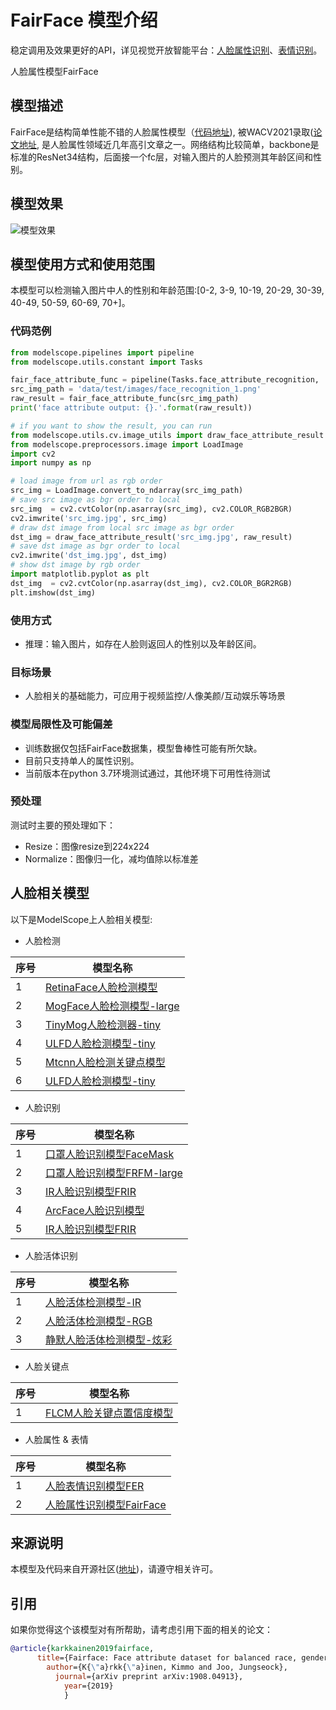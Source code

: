 
# FairFace 模型介绍
稳定调用及效果更好的API，详见视觉开放智能平台：[人脸属性识别](https://vision.aliyun.com/experience/detail?tagName=facebody&children=RecognizeFace&spm=a2cio.27993362)、[表情识别](https://vision.aliyun.com/experience/detail?tagName=facebody&children=RecognizeExpression&spm=a2cio.27993362)。

人脸属性模型FairFace


## 模型描述

FairFace是结构简单性能不错的人脸属性模型（[代码地址](https://github.com/dchen236/FairFace)), 被WACV2021录取([论文地址](https://openaccess.thecvf.com/content/WACV2021/papers/Karkkainen_FairFace_Face_Attribute_Dataset_for_Balanced_Race_Gender_and_Age_WACV_2021_paper.pdf), 是人脸属性领域近几年高引文章之一。网络结构比较简单，backbone是标准的ResNet34结构，后面接一个fc层，对输入图片的人脸预测其年龄区间和性别。


## 模型效果
![模型效果](FairFace.png)

## 模型使用方式和使用范围
本模型可以检测输入图片中人的性别和年龄范围:[0-2, 3-9, 10-19, 20-29, 30-39, 40-49, 50-59, 60-69, 70+]。

### 代码范例
```python
from modelscope.pipelines import pipeline
from modelscope.utils.constant import Tasks

fair_face_attribute_func = pipeline(Tasks.face_attribute_recognition, 'damo/cv_resnet34_face-attribute-recognition_fairface')
src_img_path = 'data/test/images/face_recognition_1.png'
raw_result = fair_face_attribute_func(src_img_path)
print('face attribute output: {}.'.format(raw_result))

# if you want to show the result, you can run
from modelscope.utils.cv.image_utils import draw_face_attribute_result
from modelscope.preprocessors.image import LoadImage
import cv2
import numpy as np

# load image from url as rgb order
src_img = LoadImage.convert_to_ndarray(src_img_path)
# save src image as bgr order to local
src_img  = cv2.cvtColor(np.asarray(src_img), cv2.COLOR_RGB2BGR)
cv2.imwrite('src_img.jpg', src_img) 
# draw dst image from local src image as bgr order
dst_img = draw_face_attribute_result('src_img.jpg', raw_result)
# save dst image as bgr order to local
cv2.imwrite('dst_img.jpg', dst_img)
# show dst image by rgb order
import matplotlib.pyplot as plt
dst_img  = cv2.cvtColor(np.asarray(dst_img), cv2.COLOR_BGR2RGB)
plt.imshow(dst_img)
```
### 使用方式
- 推理：输入图片，如存在人脸则返回人的性别以及年龄区间。


### 目标场景
- 人脸相关的基础能力，可应用于视频监控/人像美颜/互动娱乐等场景


### 模型局限性及可能偏差
- 训练数据仅包括FairFace数据集，模型鲁棒性可能有所欠缺。
- 目前只支持单人的属性识别。
- 当前版本在python 3.7环境测试通过，其他环境下可用性待测试

### 预处理
测试时主要的预处理如下：
- Resize：图像resize到224x224
- Normalize：图像归一化，减均值除以标准差

## 人脸相关模型

以下是ModelScope上人脸相关模型:

- 人脸检测

| 序号 | 模型名称 |
| ------------ | ------------ |
| 1 | [RetinaFace人脸检测模型](https://modelscope.cn/models/damo/cv_resnet50_face-detection_retinaface/summary) |
| 2 | [MogFace人脸检测模型-large](https://modelscope.cn/models/damo/cv_resnet101_face-detection_cvpr22papermogface/summary) |
| 3 | [TinyMog人脸检测器-tiny](https://modelscope.cn/models/damo/cv_manual_face-detection_tinymog/summary) |
| 4 | [ULFD人脸检测模型-tiny](https://modelscope.cn/models/damo/cv_manual_face-detection_ulfd/summary) |
| 5 | [Mtcnn人脸检测关键点模型](https://modelscope.cn/models/damo/cv_manual_face-detection_mtcnn/summary) |
| 6 | [ULFD人脸检测模型-tiny](https://modelscope.cn/models/damo/cv_manual_face-detection_ulfd/summary) |


- 人脸识别

| 序号 | 模型名称 |
| ------------ | ------------ |
| 1 | [口罩人脸识别模型FaceMask](https://modelscope.cn/models/damo/cv_resnet_face-recognition_facemask/summary) |
| 2 | [口罩人脸识别模型FRFM-large](https://modelscope.cn/models/damo/cv_manual_face-recognition_frfm/summary) |
| 3 | [IR人脸识别模型FRIR](https://modelscope.cn/models/damo/cv_manual_face-recognition_frir/summary) |
| 4 | [ArcFace人脸识别模型](https://modelscope.cn/models/damo/cv_ir50_face-recognition_arcface/summary) |
| 5 | [IR人脸识别模型FRIR](https://modelscope.cn/models/damo/cv_manual_face-recognition_frir/summary) |

- 人脸活体识别

| 序号 | 模型名称 |
| ------------ | ------------ |
| 1 | [人脸活体检测模型-IR](https://modelscope.cn/models/damo/cv_manual_face-liveness_flir/summary) |
| 2 | [人脸活体检测模型-RGB](https://modelscope.cn/models/damo/cv_manual_face-liveness_flrgb/summary) |
| 3 | [静默人脸活体检测模型-炫彩](https://modelscope.cn/models/damo/cv_manual_face-liveness_flxc/summary) |

- 人脸关键点

| 序号 | 模型名称 |
| ------------ | ------------ |
| 1 | [FLCM人脸关键点置信度模型](https://modelscope.cn/models/damo/cv_manual_facial-landmark-confidence_flcm/summary) |

- 人脸属性 & 表情


| 序号 | 模型名称 |
| ------------ | ------------ |
| 1 | [人脸表情识别模型FER](https://modelscope.cn/models/damo/cv_vgg19_facial-expression-recognition_fer/summary) |
| 2 | [人脸属性识别模型FairFace](https://modelscope.cn/models/damo/cv_resnet34_face-attribute-recognition_fairface/summary) |

## 来源说明
本模型及代码来自开源社区([地址](https://github.com/dchen236/FairFace))，请遵守相关许可。

## 引用
如果你觉得这个该模型对有所帮助，请考虑引用下面的相关的论文：

```BibTeX
@article{karkkainen2019fairface,
      title={Fairface: Face attribute dataset for balanced race, gender, and age},
        author={K{\"a}rkk{\"a}inen, Kimmo and Joo, Jungseock},
          journal={arXiv preprint arXiv:1908.04913},
            year={2019}
            }
```

